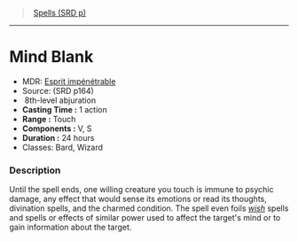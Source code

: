﻿---
!SpellItem
Name: Mind Blank
AltName: '[Esprit impénétrable](hd_spells_esprit_impenetrable.md)'
Type: abjuration
Level: 8
CastingTime: 1 action
Range: Touch
Components: V, S
Duration: 24 hours
Classes: Bard, Wizard
Family: SpellVO
Source: (SRD p164)
Id: spells_vo.md#mind-blank
ParentLink: spells_vo.md#spells-srd-p
ParentName: Spells (SRD p)
NameLevel: 1
Attributes: {}
---
> [Spells (SRD p)](srd_spells.md)

---

# Mind Blank

- MDR: [Esprit impénétrable](hd_spells_esprit_impenetrable.md)
- Source: (SRD p164)
-  8th-level abjuration
- **Casting Time :** 1 action
- **Range :** Touch
- **Components :** V, S
- **Duration :** 24 hours
- Classes: Bard, Wizard

### Description

Until the spell ends, one willing creature you touch is immune to psychic damage, any effect that would sense its emotions or read its thoughts, divination spells, and the charmed condition. The spell even foils _[wish](spells_vo.hd#wish)_ spells and spells or effects of similar power used to affect the target's mind or to gain information about the target.

